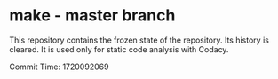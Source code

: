 # make - master branch

This repository contains the frozen state of the repository.
Its history is cleared. It is used only for static code
analysis with Codacy.

Commit Time: 1720092069